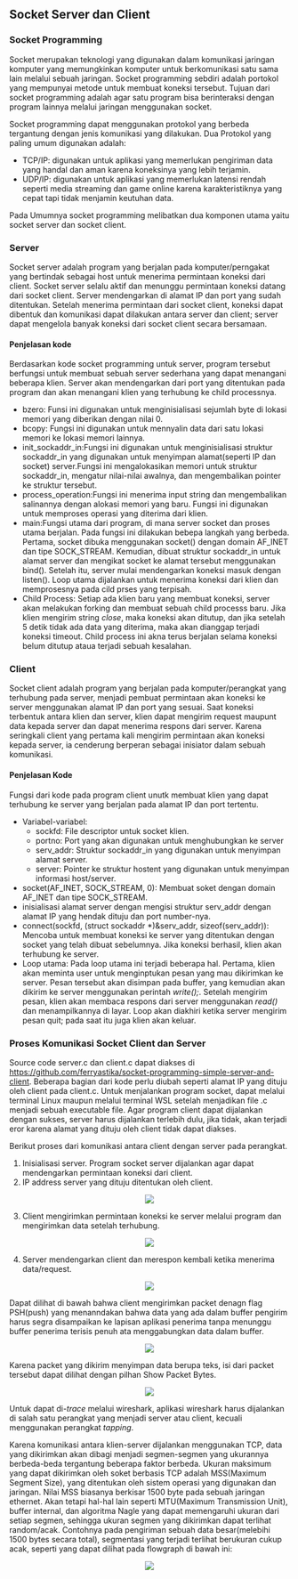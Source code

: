 ## Socket Server dan Client

### Socket Programming
Socket merupakan teknologi yang digunakan dalam komunikasi jaringan komputer yang memungkinkan komputer untuk berkomunikasi satu sama lain melalui sebuah jaringan. Socket programming sebdiri adalah portokol yang mempunyai metode untuk membuat koneksi tersebut. Tujuan dari socket programming adalah agar satu program bisa berinteraksi dengan program lainnya melalui jaringan menggunakan socket.

Socket programming dapat menggunakan protokol yang berbeda tergantung dengan jenis komunikasi yang dilakukan. Dua Protokol yang paling umum digunakan adalah:
- TCP/IP: digunakan untuk aplikasi yang memerlukan pengiriman data yang handal dan aman karena koneksinya yang lebih terjamin.
- UDP/IP: digunakan untuk aplikasi yang memerlukan latensi rendah seperti media streaming dan game online karena karakteristiknya yang cepat tapi tidak menjamin keutuhan data.

Pada Umumnya socket programming melibatkan dua komponen utama yaitu socket server dan socket client.

### Server
Socket server adalah program yang berjalan pada komputer/perngakat yang bertindak sebagai host untuk menerima permintaan koneksi dari client. Socket server selalu aktif dan menunggu permintaan koneksi datang dari socket client. Server mendengarkan di alamat IP dan port yang sudah ditentukan. Setelah menerima permintaan dari socket client, koneksi dapat dibentuk dan komunikasi dapat dilakukan antara server dan client; server dapat mengelola banyak koneksi dari socket client secara bersamaan. 

#### Penjelasan kode
Berdasarkan kode socket programming untuk server, program tersebut berfungsi untuk membuat sebuah server sederhana yang dapat menangani beberapa klien. Server akan mendengarkan dari port yang ditentukan pada program dan akan menangani klien yang terhubung ke child processnya.

- bzero: Funsi ini digunakan untuk menginisialisasi sejumlah byte di lokasi memori yang diberikan dengan nilai 0.
- bcopy: Fungsi ini digunakan untuk mennyalin data dari satu lokasi memori ke lokasi memori lainnya.
- init_sockaddr_in:Fungsi ini digunakan untuk menginisialisasi struktur sockaddr_in yang digunakan untuk menyimpan alamat(seperti IP dan socket) server.Fungsi ini mengalokasikan memori untuk struktur sockaddr_in, mengatur nilai-nilai awalnya, dan mengembalikan pointer ke struktur tersebut.
- process_operation:Fungsi ini menerima input string dan mengembalikan salinannya dengan alokasi memori yang baru. Fungsi ini digunakan untuk memproses operasi yang diterima dari klien.
- main:Fungsi utama dari program, di mana server socket dan proses utama berjalan. Pada fungsi ini dilakukan bebepa langkah yang berbeda. Pertama, socket dibuka menggunakan socket() dengan domain AF_INET dan tipe SOCK_STREAM. Kemudian, dibuat struktur sockaddr_in untuk alamat server dan mengikat socket ke alamat tersebut menggunakan bind(). Setelah itu, server mulai mendengarkan koneksi masuk dengan listen(). Loop utama dijalankan untuk menerima koneksi dari klien dan memprosesnya pada cild prses yang terpisah.
- Child Process: Setiap ada klien baru yang membuat koneksi, server akan melakukan forking dan membuat sebuah child processs baru. Jika klien mengirim string *close*, maka koneksi akan ditutup, dan jika setelah 5 detik tidak ada data yang diterima, maka akan dianggap terjadi koneksi timeout. Child process ini akna terus berjalan selama koneksi belum ditutup ataua terjadi sebuah kesalahan.

### Client
Socket client adalah program yang berjalan pada komputer/perangkat yang terhubung pada server, menjadi pembuat permintaan akan koneksi ke server menggunakan alamat IP dan port yang sesuai. Saat koneksi terbentuk antara klien dan server, klien dapat mengirim request maupunt data kepada server dan dapat menerima respons dari server. Karena seringkali client yang pertama kali mengirim permintaan akan koneksi kepada server, ia cenderung berperan sebagai inisiator dalam sebuah komunikasi.

#### Penjelasan Kode
Fungsi dari kode pada program client unutk membuat klien yang dapat terhubung ke server yang berjalan pada alamat IP dan port tertentu.
- Variabel-variabel:
    - sockfd: File descriptor untuk socket klien.
    - portno: Port yang akan digunakan untuk menghubungkan ke server 
    - serv_addr: Struktur sockaddr_in yang digunakan untuk menyimpan alamat server.
    - server: Pointer ke struktur hostent yang digunakan untuk menyimpan informasi host/server.
- socket(AF_INET, SOCK_STREAM, 0): Membuat soket dengan domain AF_INET dan tipe SOCK_STREAM.
- inisialisasi alamat server dengan mengisi struktur serv_addr dengan alamat IP yang hendak dituju dan port number-nya.
- connect(sockfd, (struct sockaddr *)&serv_addr, sizeof(serv_addr)): Mencoba untuk membuat koneksi ke server yang ditentukan dengan socket yang telah dibuat sebelumnya. Jika koneksi berhasil, klien akan terhubung ke server.
- Loop utama: Pada loop utama ini terjadi beberapa hal. Pertama, klien akan meminta user untuk menginptukan pesan yang mau dikirimkan ke server. Pesan tersebut  akan disimpan pada buffer, yang kemudian akan dikirim ke server menggunakan perintah *write();*. Setelah mengirim pesan, klien akan membaca respons dari server menggunakan *read()* dan menampilkannya di layar. Loop akan diakhiri ketika server mengirim pesan quit; pada saat itu juga klien akan keluar.

### Proses Komunikasi Socket Client dan Server
Source code server.c dan client.c dapat diakses di https://github.com/ferryastika/socket-programming-simple-server-and-client. Beberapa bagian dari kode perlu diubah seperti alamat IP yang dituju oleh client pada client.c. Untuk menjalankan program socket, dapat melalui terminal Linux maupun melalui terminal WSL setelah menjadikan file .c menjadi sebuah executable file. Agar program client dapat dijalankan dengan sukses, server harus dijalankan terlebih dulu, jika tidak, akan terjadi eror karena alamat yang dituju oleh client tidak dapat diakses.

Berikut proses dari komunikasi antara client dengan server pada perangkat. 
1. Inisialisasi server. Program socket server dijalankan agar dapat mendengarkan permintaan koneksi dari client.
2. IP address server yang dituju ditentukan oleh client.
<p align="center">
<img src="../assets/socket-client.c.png">
</p>

3. Client mengirimkan permintaan koneksi ke server melalui program dan mengirimkan data setelah terhubung.
<p align="center">
<img src="../assets/socket-client-request.png">
</p>

4. Server mendengarkan client dan merespon kembali ketika menerima data/request.
<p align="center">
<img src="../assets/socket-server-listen.png">
</p>

Dapat dilihat di bawah bahwa client mengirimkan packet denagn flag PSH(push) yang menanndakan bahwa data yang ada dalam buffer pengirim harus segra disampaikan ke lapisan aplikasi penerima tanpa menunggu buffer penerima terisis penuh ata menggabungkan data dalam buffer.
<p align="center">
<img src="../assets/socket-wireshark.jpg">
</p>

Karena packet yang dikirim menyimpan data berupa teks, isi dari packet tersebut dapat dilihat dengan pilhan Show Packet Bytes.
<p align="center">
<img src="../assets/socket-packet.png">
</p>

Untuk dapat di-*trace* melalui wireshark, aplikasi wireshark harus dijalankan di salah satu perangkat yang menjadi server atau client, kecuali menggunakan perangkat *tapping*.

Karena komunikasi antara klien-server dijalankan menggunakan TCP, data yang dikirimkan akan dibagi menjadi segmen-segmen yang ukurannya berbeda-beda tergantung beberapa faktor berbeda. Ukuran maksimum yang dapat dikirimkan oleh soket berbasis TCP adalah MSS(Maximum Segment Size), yang ditentukan oleh sistem operasi yang digunakan dan jaringan. Nilai MSS biasanya berkisar 1500 byte pada sebuah jaringan ethernet. Akan tetapi hal-hal lain seperti MTU(Maximum Transmission Unit), buffer internal, dan algoritma Nagle yang dapat memengaruhi ukuran dari setiap segmen, sehingga ukuran segmen yang dikirimkan dapat terlihat random/acak. Contohnya pada pengiriman sebuah data besar(melebihi 1500 bytes secara total), segmentasi yang terjadi terlihat berukuran cukup acak, seperti yang dapat dilihat pada flowgraph di bawah ini:

<p align="center">
<img src="../assets/sementationbytes.jpg">
</p>